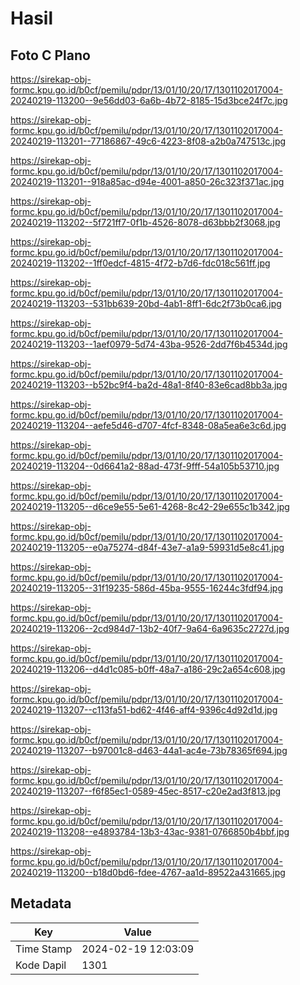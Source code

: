 # Hasil

## Foto C Plano

https://sirekap-obj-formc.kpu.go.id/b0cf/pemilu/pdpr/13/01/10/20/17/1301102017004-20240219-113200--9e56dd03-6a6b-4b72-8185-15d3bce24f7c.jpg

https://sirekap-obj-formc.kpu.go.id/b0cf/pemilu/pdpr/13/01/10/20/17/1301102017004-20240219-113201--77186867-49c6-4223-8f08-a2b0a747513c.jpg

https://sirekap-obj-formc.kpu.go.id/b0cf/pemilu/pdpr/13/01/10/20/17/1301102017004-20240219-113201--918a85ac-d94e-4001-a850-26c323f371ac.jpg

https://sirekap-obj-formc.kpu.go.id/b0cf/pemilu/pdpr/13/01/10/20/17/1301102017004-20240219-113202--5f721ff7-0f1b-4526-8078-d63bbb2f3068.jpg

https://sirekap-obj-formc.kpu.go.id/b0cf/pemilu/pdpr/13/01/10/20/17/1301102017004-20240219-113202--1ff0edcf-4815-4f72-b7d6-fdc018c561ff.jpg

https://sirekap-obj-formc.kpu.go.id/b0cf/pemilu/pdpr/13/01/10/20/17/1301102017004-20240219-113203--531bb639-20bd-4ab1-8ff1-6dc2f73b0ca6.jpg

https://sirekap-obj-formc.kpu.go.id/b0cf/pemilu/pdpr/13/01/10/20/17/1301102017004-20240219-113203--1aef0979-5d74-43ba-9526-2dd7f6b4534d.jpg

https://sirekap-obj-formc.kpu.go.id/b0cf/pemilu/pdpr/13/01/10/20/17/1301102017004-20240219-113203--b52bc9f4-ba2d-48a1-8f40-83e6cad8bb3a.jpg

https://sirekap-obj-formc.kpu.go.id/b0cf/pemilu/pdpr/13/01/10/20/17/1301102017004-20240219-113204--aefe5d46-d707-4fcf-8348-08a5ea6e3c6d.jpg

https://sirekap-obj-formc.kpu.go.id/b0cf/pemilu/pdpr/13/01/10/20/17/1301102017004-20240219-113204--0d6641a2-88ad-473f-9fff-54a105b53710.jpg

https://sirekap-obj-formc.kpu.go.id/b0cf/pemilu/pdpr/13/01/10/20/17/1301102017004-20240219-113205--d6ce9e55-5e61-4268-8c42-29e655c1b342.jpg

https://sirekap-obj-formc.kpu.go.id/b0cf/pemilu/pdpr/13/01/10/20/17/1301102017004-20240219-113205--e0a75274-d84f-43e7-a1a9-59931d5e8c41.jpg

https://sirekap-obj-formc.kpu.go.id/b0cf/pemilu/pdpr/13/01/10/20/17/1301102017004-20240219-113205--31f19235-586d-45ba-9555-16244c3fdf94.jpg

https://sirekap-obj-formc.kpu.go.id/b0cf/pemilu/pdpr/13/01/10/20/17/1301102017004-20240219-113206--2cd984d7-13b2-40f7-9a64-6a9635c2727d.jpg

https://sirekap-obj-formc.kpu.go.id/b0cf/pemilu/pdpr/13/01/10/20/17/1301102017004-20240219-113206--d4d1c085-b0ff-48a7-a186-29c2a654c608.jpg

https://sirekap-obj-formc.kpu.go.id/b0cf/pemilu/pdpr/13/01/10/20/17/1301102017004-20240219-113207--c113fa51-bd62-4f46-aff4-9396c4d92d1d.jpg

https://sirekap-obj-formc.kpu.go.id/b0cf/pemilu/pdpr/13/01/10/20/17/1301102017004-20240219-113207--b97001c8-d463-44a1-ac4e-73b78365f694.jpg

https://sirekap-obj-formc.kpu.go.id/b0cf/pemilu/pdpr/13/01/10/20/17/1301102017004-20240219-113207--f6f85ec1-0589-45ec-8517-c20e2ad3f813.jpg

https://sirekap-obj-formc.kpu.go.id/b0cf/pemilu/pdpr/13/01/10/20/17/1301102017004-20240219-113208--e4893784-13b3-43ac-9381-0766850b4bbf.jpg

https://sirekap-obj-formc.kpu.go.id/b0cf/pemilu/pdpr/13/01/10/20/17/1301102017004-20240219-113200--b18d0bd6-fdee-4767-aa1d-89522a431665.jpg


## Metadata

| Key        | Value               |
| ---------- | ------------------- |
| Time Stamp | 2024-02-19 12:03:09 |
| Kode Dapil | 1301                |



